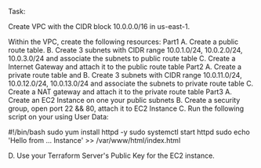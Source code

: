 Task:

Create VPC with the CIDR block 10.0.0.0/16 in us-east-1.

Within the VPC, create the following resources:
Part1
A. Create a public route table.
B. Create 3 subnets with CIDR range 10.0.1.0/24, 10.0.2.0/24, 10.0.3.0/24 and
associate the subnets to public route table
C. Create a Internet Gateway and attach it to the public route table
Part2
A. Create a private route table and 
B. Create 3 subnets with CIDR range 10.0.11.0/24, 10.0.12.0/24, 10.0.13.0/24 and
associate the subnets to private route table
C. Create a NAT gateway and attach it to the private route table
Part3
A. Create an EC2 Instance on one your public subnets
B. Create a security group, open port 22 && 80, attach it to EC2 Instance
C. Run the following script on your using User Data:

#!/bin/bash
sudo yum install httpd -y
sudo systemctl start httpd
sudo echo 'Hello from ... Instance' >> /var/www/html/index.html

D. Use your Terraform Server's Public Key for the EC2 instance.



